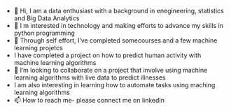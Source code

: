 - 👋 Hi, I am a data enthusiast with a background in enegineering, statistics and Big Data Analytics
- 👀 I m interested in technology and making efforts to advance my skills in python programming
- 🌱 Through self effort, I’ve completed somecourses and a few machine learning projetcs
- I have completed a project on how to predict human activity with machine learning algorithms
- 💞️ I’m looking to collaborate on a project that involve using machine learning algorithms with live data to predict illnesses 
- I am also interesting in learning how to automate tasks using maching learning algorithms 
- 📫 How to reach me- please connect me on linkedIn
